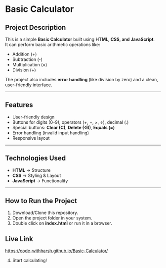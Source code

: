 #  Basic Calculator

##  Project Description  
This is a simple **Basic Calculator** built using **HTML, CSS, and JavaScript**.  
It can perform basic arithmetic operations like:  
- Addition (+)  
- Subtraction (-)  
- Multiplication (×)  
- Division (÷)  

The project also includes **error handling** (like division by zero) and a clean, user-friendly interface.  

---

##  Features
- User-friendly design  
- Buttons for digits (0–9), operators (+, −, ×, ÷), decimal (.)  
- Special buttons: **Clear (C)**, **Delete (⌫)**, **Equals (=)**  
- Error handling (invalid input handling)  
- Responsive layout  

---

##  Technologies Used
- **HTML** → Structure  
- **CSS** → Styling & Layout  
- **JavaScript** → Functionality  

---

##  How to Run the Project
1. Download/Clone this repository.  
2. Open the project folder in your system.  
3. Double click on **index.html** or run it in a browser.

## Live Link
 https://code-withharsh.github.io/Basic-Calculator/






4. Start calculating! 

